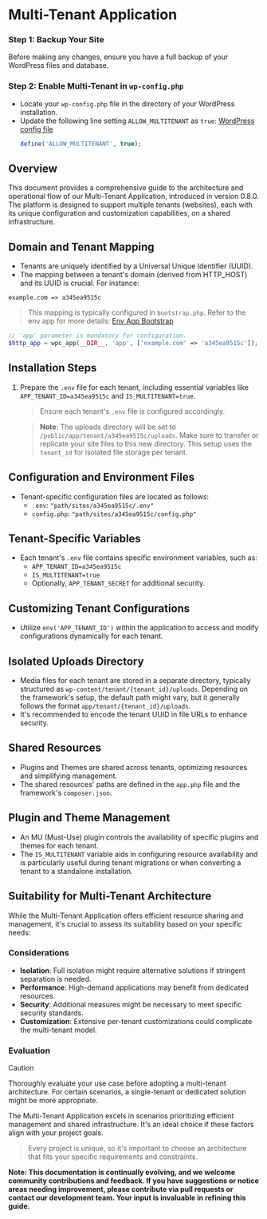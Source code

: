 # Multi-Tenant Application

### Step 1: Backup Your Site
Before making any changes, ensure you have a full backup of your WordPress files and database.

### Step 2: Enable Multi-Tenant in `wp-config.php`
- Locate your `wp-config.php` file in the directory of your WordPress installation.
- Update the following line setting `ALLOW_MULTITENANT` as `true`: [WordPress config file](https://github.com/devuri/wp-env-app/blob/main/public/wp-config.php#L11)
  ```php
  define('ALLOW_MULTITENANT', true);
  ```

## Overview

This document provides a comprehensive guide to the architecture and operational flow of our Multi-Tenant Application, introduced in version 0.8.0. The platform is designed to support multiple tenants (websites), each with its unique configuration and customization capabilities, on a shared infrastructure.

## Domain and Tenant Mapping

- Tenants are uniquely identified by a Universal Unique Identifier (UUID).
- The mapping between a tenant's domain (derived from HTTP_HOST) and its UUID is crucial. For instance:

`example.com => a345ea9515c`

  > This mapping is typically configured in `bootstrap.php`. Refer to the env app for more details: [Env App Bootstrap](https://github.com/devuri/wp-env-app/blob/main/bootstrap.php)

```php
// 'app' parameter is mandatory for configuration.
$http_app = wpc_app(__DIR__, 'app', ['example.com' => 'a345ea9515c']);
```

## Installation Steps

1. Prepare the `.env` file for each tenant, including essential variables like `APP_TENANT_ID=a345ea9515c` and `IS_MULTITENANT=true`.

   > Ensure each tenant's `.env` file is configured accordingly.

   > **Note**: The uploads directory will be set to `/public/app/tenant/a345ea9515c/uploads`. Make sure to transfer or replicate your site files to this new directory. This setup uses the `tenant_id` for isolated file storage per tenant.

## Configuration and Environment Files

- Tenant-specific configuration files are located as follows:
  - `.env`: `"path/sites/a345ea9515c/.env"`
  - `config.php`: `"path/sites/a345ea9515c/config.php"`

## Tenant-Specific Variables

- Each tenant's `.env` file contains specific environment variables, such as:
  - `APP_TENANT_ID=a345ea9515c`
  - `IS_MULTITENANT=true`
  - Optionally, `APP_TENANT_SECRET` for additional security.

## Customizing Tenant Configurations

- Utilize `env('APP_TENANT_ID')` within the application to access and modify configurations dynamically for each tenant.

## Isolated Uploads Directory

- Media files for each tenant are stored in a separate directory, typically structured as `wp-content/tenant/{tenant_id}/uploads`. Depending on the framework's setup, the default path might vary, but it generally follows the format `app/tenant/{tenant_id}/uploads`.
- It's recommended to encode the tenant UUID in file URLs to enhance security.

## Shared Resources

- Plugins and Themes are shared across tenants, optimizing resources and simplifying management.
- The shared resources' paths are defined in the `app.php` file and the framework's `composer.json`.

## Plugin and Theme Management

- An MU (Must-Use) plugin controls the availability of specific plugins and themes for each tenant.
- The `IS_MULTITENANT` variable aids in configuring resource availability and is particularly useful during tenant migrations or when converting a tenant to a standalone installation.

## Suitability for Multi-Tenant Architecture

While the Multi-Tenant Application offers efficient resource sharing and management, it's crucial to assess its suitability based on your specific needs:

### Considerations

- **Isolation**: Full isolation might require alternative solutions if stringent separation is needed.
- **Performance**: High-demand applications may benefit from dedicated resources.
- **Security**: Additional measures might be necessary to meet specific security standards.
- **Customization**: Extensive per-tenant customizations could complicate the multi-tenant model.

### Evaluation

> [!CAUTION]
>
> Thoroughly evaluate your use case before adopting a multi-tenant architecture. For certain scenarios, a single-tenant or dedicated solution might be more appropriate.

The Multi-Tenant Application excels in scenarios prioritizing efficient management and shared infrastructure. It's an ideal choice if these factors align with your project goals.

> Every project is unique, so it's important to choose an architecture that fits your specific requirements and constraints.

**Note: This documentation is continually evolving, and we welcome community contributions and feedback. If you have suggestions or notice areas needing improvement, please contribute via pull requests or contact our development team. Your input is invaluable in refining this guide.**
